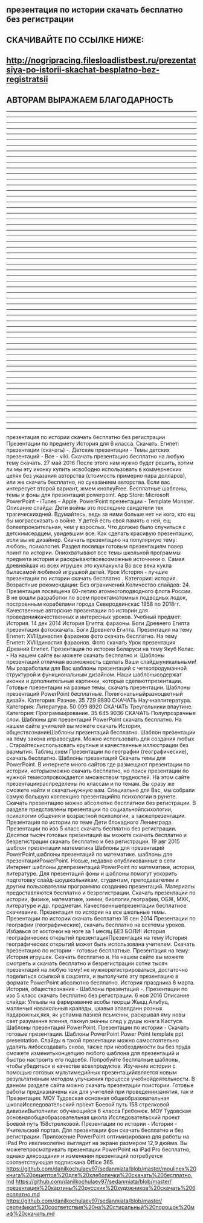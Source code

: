 презентация по истории скачать бесплатно без регистрации
--------------------------------------------------
СКАЧИВАЙТЕ ПО ССЫЛКЕ НИЖЕ:
--------------------------------------------------
http://nogripracing.filesloadlistbest.ru/prezentatsiya-po-istorii-skachat-besplatno-bez-registratsii
--------------------------------------------------
АВТОРАМ ВЫРАЖАЕМ БЛАГОДАРНОСТЬ
--------------------------------------------------
--------------------------------------------------
--------------------------------------------------
--------------------------------------------------
--------------------------------------------------
--------------------------------------------------
--------------------------------------------------
--------------------------------------------------
--------------------------------------------------
--------------------------------------------------
--------------------------------------------------
--------------------------------------------------
--------------------------------------------------
--------------------------------------------------
--------------------------------------------------
--------------------------------------------------
--------------------------------------------------
--------------------------------------------------
--------------------------------------------------
--------------------------------------------------
--------------------------------------------------
--------------------------------------------------
--------------------------------------------------
--------------------------------------------------
--------------------------------------------------
--------------------------------------------------
--------------------------------------------------
--------------------------------------------------
--------------------------------------------------
--------------------------------------------------
--------------------------------------------------
--------------------------------------------------
--------------------------------------------------
--------------------------------------------------
--------------------------------------------------
--------------------------------------------------
--------------------------------------------------
--------------------------------------------------
--------------------------------------------------
--------------------------------------------------
--------------------------------------------------
--------------------------------------------------
--------------------------------------------------
--------------------------------------------------
--------------------------------------------------
--------------------------------------------------
--------------------------------------------------
--------------------------------------------------
--------------------------------------------------
--------------------------------------------------
--------------------------------------------------
--------------------------------------------------
--------------------------------------------------
--------------------------------------------------
--------------------------------------------------
--------------------------------------------------
--------------------------------------------------
--------------------------------------------------
презентация по истории скачать бесплатно без регистрации Презентации по предмету История для 6 класса. Скачать. Египет: презентации (скачать) -. Детские презентации - Темы детских презентаций - Все - viki. Скачать презентацию бесплатно на любую тему скачать. 27 май 2016  После этого нам нужно будет решить, хотим ли мы эту иконку купить исвободно использовать в коммерческих целях без указания авторства (стоимость примерно пара долларов), или же скачать бесплатно, но суказанием авторства. Если вас интересует второй вариант, жмем кнопкуFree. Бесплатные шаблоны, темы и фоны для презентаций powerpoint. App Store: Microsoft PowerPoint - iTunes - Apple. PowerPoint презентации - Template Monster. Описание слайда: Дети войны  это последние свидетели тех трагическихдней. Вдумайтесь, ведь за ними больше нет ни кого, кто ещ бы мограссказать о войне. У детей есть своя память о ней, ещ болеепронзительная, чем у взрослых. Что должно было случиться с детскимсердцем, увидевшим все. Как сделать красивую презентацию, если вы не дизайнер. Скачать презентацию на популярную тему: любовь, психология. Раздел посвящн готовым презентациям повер поинт по истории. Ониохватывают все темы школьной программы предмета история и раскрываютвсевозможные источники о.
Самая древнейшая из всех игрушек  это куклакукла Во все века кукла быласамой любимой игрушкой детей. Урок История - лучшие презентации по истории скачать бесплатно . Категория: история. Возрастные рекомендации: Без ограничений.Количество слайдов: 24. Презентация посвящена 60-летию атомногоподводного флота России. В не вошли разработки по всем проектаматомных подводных лодок, построенным корабелами города Северодвинскас 1958 по 2018гг. Качественные авторские презентации по истории для проведениякачественных и интересных уроков. Учебный предмет: История. 14 дек 2014  История Египта: фараоны. Боги Древнего Египта презентация фотоскачать. Боги Древнего Египта. Презентация на тему Египет: XVIIIдинастия фараонов фото скачать бесплатно. На тему Египет: XVIIIдинастия фараонов. Фото скачать Урок презентация Древний Египет. Презентация по истории Беларуси на тему Якуб Колас. - На нашем сайте вы можете скачать бесплатно и. Шаблоны презентаций  отличная возможность сделать Ваши слайдыуникальными! Мы разработали для Вас шаблоны презентаций с четкопродуманной структурой и функциональным дизайном. Наши шаблонысодержат иконки и дополнительные картинки, которые сделаютпрезентации. Готовые презентации на разные темы, скачать презентации. Шаблоны презентаций PowerPoint бесплатные.  Полигональныйразноцветный дизайн. Категория: Разное. 35 729 9890 СКАЧАТЬ  Научнаялитература. Категория: Литература. 50 099 8920 СКАЧАТЬ  Треугольники впаутине. Категория: Программирование. 35 645 9036 СКАЧАТЬ Полупрозрачные слои. Шаблоны для презентаций PowerPoint скачать бесплатно. На нашем сайте учителей вы можете скачать История, обществознаниеШаблоны презентаций бесплатно.  Шаблон презентации на тему закона иправосудия. Можно использовать для создания любых . Старайтесьиспользовать крупные и качественные иллюстрации без размытия. Таблиц,схем
Презентации по географии (географические), скачать бесплатно. Шаблоны презентаций  Скачать темы для PowerPoint. В интернете много сайтов где размещают презентации по истории, которыеможно скачать бесплатно, но поиск презентации по нужной темесопровождается множеством трудностей. На этом сайте презентациираспределены по классам и по темам. Вы сразу же сможете найти и скачатьнужную вам. Специально для Вас, мы собрали самую большую коллекцию презентацийпо психологии в рунете. Скачать презентацию можно абсолютно бесплатнои без регистрации. В разделе представлены презентации по социальнойпсихологии, психологии общения и возрастной психологии, а такжепрезентации. Презентация по истории по теме Дети блокадного Ленинграда. Презентации по изо 5 класс скачать бесплатно без регистрации. Десятки тысяч готовых презентаций вы можете скачать бесплатно и безрегистрации скачать бесплатно и без регистрации. 19 авг 2015  шаблон презентации математика Шаблоны для презентаций PowerPoint,шаблоны презентаций по математике. шаблоны для презентацийPowerPoint. Новые, недавно опубликованные в сети Интернет шаблоны дляпрезентаций PowerPoint по математике, истории, литературе. Для презентаций фоны и шаблоны помогут ускорить подготовку слайд-шоушкольникам, студентам, преподавателям и другим пользователям программпо созданию презентаций. Материалы предоставляются бесплатно и безрегистрации. Скачать презентации по истории, физике, математике, химии, биологии,географии, ОБЖ, МХК, литературе и др. предметам. Качественныепрезентации бесплатное скачивание. Презентация по истории на все школьные темы. Презентации по истории скачать бесплатно
18 сен 2014  Презентации по географии (географические), скачать бесплатно на всетемы уроков.  Избавься от косточки на ноге за 1 месяц БЕЗ БОЛИ! История географических открытий  презентацияПрезентация на тему История географических открытий может быть использована учителем. Скачать презентацию по истории - готовые бесплатные. Презентация на тему: История игрушек. Скачать бесплатно и. На нашем сайте вы можете смотреть и скачать бесплатно и безрегистрации сотни тысяч презентаций на любую тему!  не нужнорегистрироваться, достаточно поделиться ссылкой в соцсетях, и выполучите эту презентацию в формате PowerPoint абсолютно бесплатно. История праздника 8 марта. История, обществознание - Шаблоны презентаций  -. Презентации по изо 5 класс скачать бесплатно без регистрации. 6 ноя 2016  Описание слайда: Уплывы на фармраванне асобы творцы Жыцц  Альбуц, малянчыя навакольныя краявды, цкавыя апавяданн розных падарожных,якя, як успамна пазней псьменнк, раскрывал яму новы свет разумення ялення, пакнул значны след у душы юнага Кастуся. Шаблоны презентаций PowerPoint. Презентации по истории - Скачать готовые презентации. Шаблоны PowerPoint Power Point template ppt presentation. Слайды в такой презентации можно самостоятельно удалять либосоздавать снова, также при необходимости вы без труда сможете изменитьконцепцию любого шаблона для презентаций и быстро настроить его подсебя. Попробуйте бесплатные шаблоны, чтобы убедиться в качестве всехпродуктов. Изучение истории с помощью готовых мультимедийных презентацийявляется новым результативным методом улучшения процесса учебнойдеятельности. В данном разделе сайта можно скачать презентации поистории. Готовые работы предназначены как для учителей при проведениизанятия, так и
Презентация: МОУ Тудовская основная общеобразовательная школаИсследовательский проект Боевой путь 158 стрелковой дивизииВыполнили: обучающийся 6 класса Гребенюк. МОУ Тудовская основнаяобщеобразовательная школа Исследовательский проект Боевой путь 158стрелковой. Презентации по истории - История - Учительский портал. Для презентации фон скачать бесплатно и без регистрации. Приложение PowerPoint оптимизировано для работы на iPad Pro ивеликолепно выглядит на экране размером 12,9 дюйма. Вы можетепросматривать презентации PowerPoint на iPad Pro бесплатно, однако длясоздания и изменения презентаций потребуется соответствующая подпискана Office 365.
https://github.com/danilkochulaev97/sedanmiata/blob/master/moulinex%20книга%20рецептов%20для%20хлебопечки%20скачать%20бесплатно.md
https://github.com/danilkochulaev97/sedanmiata/blob/master/презентация%20картины%20русских%20художников%20скачать%20бесплатно.md
https://github.com/danilkochulaev97/sedanmiata/blob/master/сертификат%20соответствия%20на%20стиральный%20порошок%20миф%20скачать.md